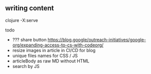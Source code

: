 ## writing content

clojure -X:serve

todo

- ??? share button https://blog.google/outreach-initiatives/google-org/expanding-access-to-cs-with-codeorg/ 
- resize images in article in CI/CD for blog
- unique files names for CSS / JS
- articleBody as raw MD without HTML
- search by JS